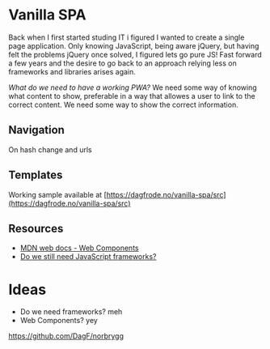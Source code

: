 # Vanilla SPA

Back when I first started studing IT i figured I wanted to create a single page application. Only knowing JavaScript, being aware jQuery, but having felt the problems jQuery once solved, I figured lets go pure JS! Fast forward a few years and the desire to go back to an approach relying less on frameworks and libraries arises again.

_What do we need to have a working PWA?_ We need some way of knowing what content to show, preferable in a way that allowes a user to link to the correct content. We need some way to show the correct information.

## Navigation

On hash change and urls

## Templates

Working sample available at [https://dagfrode.no/vanilla-spa/src](https://dagfrode.no/vanilla-spa/src)

## Resources

- [MDN web docs - Web Components](https://developer.mozilla.org/en-US/docs/Web/Web_Components)
- [Do we still need JavaScript frameworks?](https://www.freecodecamp.org/news/do-we-still-need-javascript-frameworks-42576735949b/)

# Ideas

- Do we need frameworks? meh
- Web Components? yey

https://github.com/DagF/norbrygg
